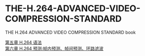 # THE-H.264-ADVANCED-VIDEO-COMPRESSION-STANDARD
THE H.264 ADVANCED VIDEO COMPRESSION STANDARD book

[第五章 H.264 语法](https://github.com/lazybing/THE-H.264-ADVANCED-VIDEO-COMPRESSION-STANDARD/blob/main/ch05.md)  
[第六章 H.264 预测:帧内预测、帧间预测、环路滤波](https://github.com/lazybing/THE-H.264-ADVANCED-VIDEO-COMPRESSION-STANDARD/blob/main/ch06.md)

